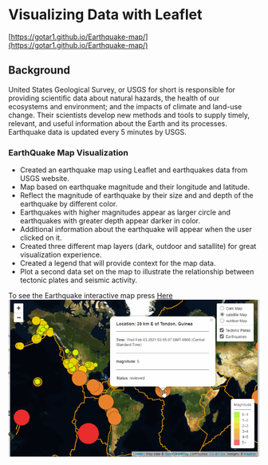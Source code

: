 # Visualizing Data with Leaflet

[https://gotar1.github.io/Earthquake-map/](https://gotar1.github.io/Earthquake-map/)

## Background

United States Geological Survey, or USGS for short is responsible for providing scientific data about natural hazards, the health of our ecosystems and environment;
and the impacts of climate and land-use change. Their scientists develop
new methods and tools to supply timely, relevant, and useful information about the Earth and its processes. Earthquake data is updated every 5 minutes by USGS.

### EarthQuake Map Visualization

* Created an earthquake map using Leaflet and earthquakes data from USGS website.
* Map based on earthquake magnitude and their longitude and latitude.
* Reflect the magnitude of earthquake by their size and and depth of the earthquake by different color.
 * Earthquakes with higher magnitudes appear as larger circle and earthquakes with greater depth appear darker in color.
* Additional information about the earthquake will appear when the user clicked on it.
* Created three different map layers (dark, outdoor and satallite) for great visualization experience.
* Created a legend that will provide context for the map data.
* Plot a second data set on the map to illustrate the relationship between tectonic plates and seismic activity.

To see the Earthquake interactive map press [Here](https://gotar1.github.io/leaflet-challenge/)
![map](images/map.GIF)


